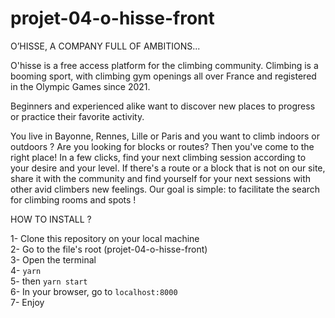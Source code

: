 # projet-04-o-hisse-front

O’HISSE, A COMPANY
FULL OF AMBITIONS...

O'hisse is a free access platform for the climbing community.
Climbing is a booming sport, with climbing gym openings all over France and registered in the Olympic Games since 2021.

Beginners and experienced alike want to discover new places to progress or practice their favorite activity.

You live in Bayonne, Rennes, Lille or Paris and you want to climb indoors or outdoors ? Are you looking for blocks or routes? Then you've come to the right place! In a few clicks, find your next climbing session according to your desire and your level. If there's a route or a block that is not on our site, share it with the community and find yourself for your next sessions with other avid climbers new feelings.
Our goal is simple: to facilitate the search for climbing rooms and spots !

HOW TO INSTALL ?

1- Clone this repository on your local machine  
2- Go to the file's root (projet-04-o-hisse-front)  
3- Open the terminal  
4- ```yarn```  
5- then ```yarn start```  
6- In your browser, go to ```localhost:8000```  
7- Enjoy  
